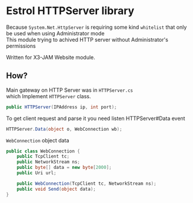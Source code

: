 ﻿# Estrol HTTPServer library
Because `System.Net.HttpServer` is requiring some kind `whitelist` that only be used when using Administrator mode \
This module trying to achived HTTP server without Administrator's permissions

Written for X3-JAM Website module.

## How?
Main gateway on HTTP Server was in `HTTPServer.cs` \
which Implement `HTTPServer` class. 
```csharp
public HTTPServer(IPAddress ip, int port);
```

To get client request and parse it you need listen HTTPServer#Data event
```csharp
HTTPServer.Data(object o, WebConnection wb);
```

`WebConnection` object data
```csharp
public class WebConnection {
    public TcpClient tc;
    public NetworkStream ns;
    public byte[] data = new byte[2000];
    public Uri url;

    public WebConnection(TcpClient tc, NetworkStream ns);
    public void Send(object data);
}
```
